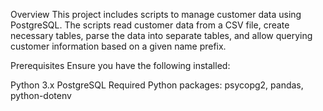 Overview
This project includes scripts to manage customer data using PostgreSQL. The scripts read customer data from a CSV file, create necessary tables, parse the data into separate tables, and allow querying customer information based on a given name prefix.

Prerequisites
Ensure you have the following installed:

Python 3.x
PostgreSQL
Required Python packages: psycopg2, pandas, python-dotenv
 
